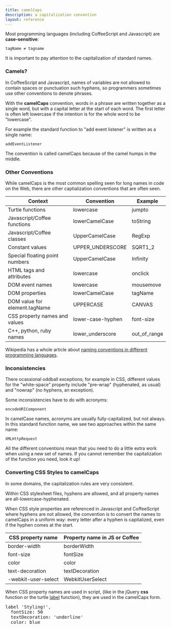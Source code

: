 ```yaml
---
title: camelCaps
description: a capitalization convention
layout: reference
---
```


Most programming languages (including CoffeeScript and Javascript) are
<b>case-sensitive</b>:

<code class="jumbo">tag<span data-dfn="uppercase">N</span>ame&nbsp;&ne;&nbsp;tag<span data-dfn="lowercase">n</span>ame</code>

It is important to pay attention to
the capitalization of standard names.

<h3>Camels?</h3>

In CoffeeScript and Javascript, names of variables are not allowed to
contain spaces or punctuation such hyphens, so programmers sometimes
use other conventions to denote phrases.

With the <b>camelCaps</b> convention, words in
a phrase are written together as a single word, but with a capital
letter at the start of each word.  The first letter is often
left lowercase if the intention is for the whole word to be "lowercase".

For example the standard function to "add event listener" is
written as a single name:

<code class="jumbo">add<span data-dfn="capitalized">Event</span><span data-dfnup="capitalized">Listener</span></code>

The convention is called camelCaps because of the camel humps in the middle.

<h3>Other Conventions</h3>

While camelCaps is the most common spelling seen for long names
in code on the Web, there are other captialization conventions that
are often seen.

| Context                            | Convention        | Example          |
|------------------------------------|-------------------|------------------|
| Turtle functions                   | lowercase         | jumpto           |
| Javascript/Coffee functions        | lowerCamelCase    | toString         |
| Javascript/Coffee classes          | UpperCamelCase    | RegExp           |
| Constant values                    | UPPER_UNDERSCORE  | SQRT1_2          |
| Special floating point numbers     | UpperCamelCase    | Infinity         |
| HTML tags and attributes           | lowercase         | onclick          |
| DOM event names                    | lowercase         | mousemove        |
| DOM properties                     | lowerCamelCase    | tagName          |
| DOM value for element.tagName      | UPPERCASE         | CANVAS           |
| CSS property names and values      | lower-case-hyphen | font-size        |
| C++, python, ruby names            | lower_underscore  | out_of_range     |

Wikipedia has a whole article about
<a href="http://en.wikipedia.org/wiki/Naming_convention_(programming)"
   target=_blank>naming conventions in different programming languages</a>.

<h3>Inconsistencies</h3>

There ocassional oddball exceptions; for example in CSS, different
values for the "white-space" property include "pre-wrap"
(hyphenated, as usual) and "nowrap" (no hyphens, an exception).

Some inconsistencies have to do with acronyms:

<code class="jumbo">encode<span data-dfn="acronym">URI</span><span data-dfnup="capitalized">Component</span></code>

In camelCase names, acronyms are usually fully-capitalized, but not always.
In this standard function name, we see two approaches within the same name:

<code class="jumbo"><span data-dfn="all-caps">XML</span><span data-dfnup="another acronym">Http</span>Request</code>

All the different conventions mean that you need to do a little extra
work when using a new set of names.  If you cannot remember the
capitalization of the function you need, look it up!

<h3>Converting CSS Styles to camelCaps</h3>

In some domains, the capitalization rules are very consistent.

Within CSS stylesheet files, hyphens are allowed, and all property
names are all-lowercase-hyphenated.

When CSS style properties are referenced in Javascript and CoffeeScript
where hyphens are not allowed, the convention is to convert the names
to camelCaps in a uniform way: every letter after a hyphen is
capitalized, even if the hyphen comes at the start.

| CSS property name       | Property name in JS or Coffee |
|-------------------------|-------------------------------|
| border-width            | borderWidth                   |
| font-size               | fontSize                      |
| color                   | color                         |
| text-decoration         | textDecoration                |
| -webkit-user-select     | WebkitUserSelect              |

When CSS property names are used in script, (like in the jQuery
<b>css</b> function or the turtle <a href="label.html">label</a>
function), they are used in the camelCaps form.

<pre class="jumbo">
label 'Styling!',
  fontSize: 50
  textDecoration: 'underline'
  color: blue
</pre>

<script type="demo" width=249>
demo ->
  pause 1
  css opacity: 0.67
  label 'Styling!',
    fontSize: 50
    textDecoration: 'underline'
    color: blue
  pause 2
  speed 0.2
  animate
    opacity: .3
</script>

